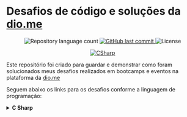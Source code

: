 # Desafios de código e soluções da [dio.me](https://www.dio.me/)

<p align="center">
	<img alt="Repository language count" src="https://img.shields.io/github/languages/count/lucas11oliveira/DesafiosDeCodigo">
	<a href="https://github.com/lucas11oliveira/DesafiosDeCodigo/tree/main">
		<img alt="GitHub last commit" src="https://img.shields.io/github/last-commit/lucas11oliveira/DesafiosDeCodigo?color=blue">
	</a>
	<img alt="License" src="https://img.shields.io/badge/license-MIT-brightgreen?color=blue">
</p>

<p align="center">
	<a href="https://dev.java/">
	  <img alt="CSharp" src="https://img.shields.io/static/v1?color=green&label=Dev&message=CSharp&style=for-the-badge&logo=c-sharp&logo">
	</a>
</p>

Este repositório foi criado para guardar e demonstrar como foram solucionados meus desafios realizados em bootcamps e eventos na plataforma da [dio.me](https://www.dio.me/)


Seguem abaixo os links para os desafios conforme a linguagem de programação:

<!-- C Sharp -->
<details>
	<summary><strong>C Sharp</strong></summary>
	<br />
	<div align="left">
		<table border=1>
			<tr>
				<th colspan="4">
				<a href="https://github.com/lucas11oliveira/DesafiosDeCodigo/tree/main/Desafios/C%20Sharp/Desafios%20Basicos%20C%23%20-%20Forma%C3%A7%C3%A3o%20em%20.NET">
					Desafios Basicos C# - Formação em .NET
				</a>
			</th>
			</tr>
			<tr>
				<th>Etapa</th>
				<th>Desafio</th>
				<th>Solução</th>
				<th>Status</th>
			</tr>
                <tr>
					<td align="center">1</td>
					<td>Multiplicação Simples</td>
					<td>
						<a href="https://github.com/lucas11oliveira/DesafiosDeCodigo/blob/main/Desafios/C%20Sharp/Desafios%20Basicos%20C%23%20-%20Forma%C3%A7%C3%A3o%20em%20.NET/Multiplica%C3%A7%C3%A3o%20Simples/Solution.cs">
							Código
						</a>
					</td>
					<td align="center">✅</td>
				</tr>
				<tr>
					<td align="center">2</td>
					<td>Pink e Cérebro</td>
					<td>
						<a href="https://github.com/lucas11oliveira/DesafiosDeCodigo/blob/main/Desafios/C%20Sharp/Desafios%20Basicos%20C%23%20-%20Forma%C3%A7%C3%A3o%20em%20.NET/Pink%20e%20C%C3%A9rebro/Solution.cs">
							Código
						</a>
					</td>
					<td align="center">✅</td>
				</tr>
				<tr>
					<td align="center">3</td>
					<td>Esfera</td>
					<td>
						<a href="https://github.com/lucas11oliveira/DesafiosDeCodigo/blob/main/Desafios/C%20Sharp/Desafios%20Basicos%20C%23%20-%20Forma%C3%A7%C3%A3o%20em%20.NET/Esfera/Solution.cs">
							Código
						</a>
					</td>
					<td align="center">✅</td>
				</tr>
		</table>
